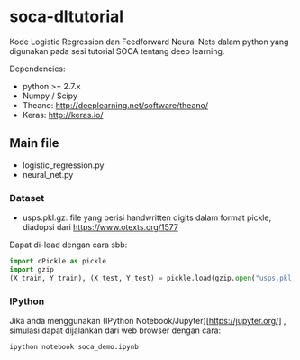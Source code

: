 # soca-dltutorial

Kode Logistic Regression dan Feedforward Neural Nets dalam python yang digunakan pada sesi tutorial SOCA tentang deep learning.

Dependencies:
* python >= 2.7.x
* Numpy / Scipy
* Theano: http://deeplearning.net/software/theano/
* Keras: http://keras.io/ 



## Main file
* logistic_regression.py
* neural_net.py


### Dataset
* usps.pkl.gz: file yang berisi handwritten digits dalam format pickle, diadopsi dari https://www.otexts.org/1577

Dapat di-load dengan cara sbb:
```python
import cPickle as pickle
import gzip
(X_train, Y_train), (X_test, Y_test) = pickle.load(gzip.open("usps.pkl.gz","rb"))
```

### IPython
Jika anda menggunakan (IPython Notebook/Jupyter)[https://jupyter.org/] , simulasi dapat dijalankan dari web browser dengan cara:
```python
ipython notebook soca_demo.ipynb
```